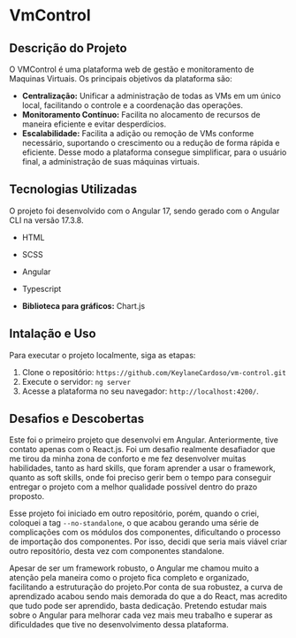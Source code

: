 # VmControl

## Descrição do Projeto

O VMControl é uma plataforma web de  gestão e monitoramento de Maquinas Virtuais. Os principais objetivos da plataforma são:
- **Centralização:** Unificar a administração de todas as VMs em um único local, facilitando o controle e a coordenação das operações.
- **Monitoramento Contínuo:** Facilita no alocamento de recursos de maneira eficiente e evitar desperdícios.
- **Escalabilidade:** Facilita a adição ou remoção de VMs conforme necessário, suportando o crescimento ou a redução de forma rápida e eficiente.
Desse modo a plataforma consegue simplificar, para o usuário final, a administração de suas máquinas virtuais.



## Tecnologias Utilizadas

O projeto foi desenvolvido com o Angular 17, sendo gerado com o Angular CLI na versão 17.3.8.

- HTML
- SCSS
- Angular
- Typescript

- **Biblioteca para gráficos:** Chart.js



## Intalação e Uso

Para executar o projeto localmente, siga as etapas:

1. Clone o repositório: `https://github.com/KeylaneCardoso/vm-control.git`
2. Execute o servidor: `ng server`
3. Acesse a plataforma no seu navegador: `http://localhost:4200/`.



## Desafios e Descobertas

Este foi o primeiro projeto que desenvolvi em Angular. Anteriormente, tive contato apenas com o React.js. Foi um desafio realmente desafiador que me tirou da minha zona de conforto e me fez desenvolver muitas habilidades, tanto as hard skills, que foram aprender a usar o framework, quanto as soft skills, onde foi preciso gerir bem o tempo para conseguir entregar o projeto com a melhor qualidade possível dentro do prazo proposto.

Esse projeto foi iniciado em outro repositório, porém, quando o criei, coloquei a tag `--no-standalone`, o que acabou gerando uma série de complicações com os módulos dos componentes, dificultando o processo de importação dos componentes. Por isso, decidi que seria mais viável criar outro repositório, desta vez com componentes standalone.

Apesar de ser um framework robusto, o Angular me chamou muito a atenção pela maneira como o projeto fica completo e organizado, facilitando a estruturação do projeto.Por conta de sua robustez, a curva de aprendizado acabou sendo mais demorada do que a do React, mas acredito que tudo pode ser aprendido, basta dedicação. Pretendo estudar mais sobre o Angular para melhorar cada vez mais meu trabalho e superar as dificuldades que tive no desenvolvimento dessa plataforma.
